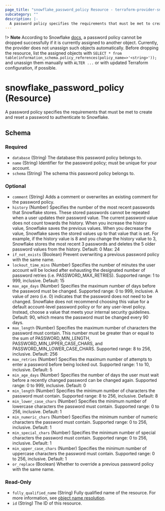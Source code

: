 ```yaml
---
page_title: "snowflake_password_policy Resource - terraform-provider-snowflake"
subcategory: ""
description: |-
  A password policy specifies the requirements that must be met to create and reset a password to authenticate to Snowflake.
---
```


!> **Note** According to Snowflake [docs](https://docs.snowflake.com/en/sql-reference/sql/drop-password-policy#usage-notes), a password policy cannot be dropped successfully if it is currently assigned to another object. Currently, the provider does not unassign such objects automatically. Before dropping the resource, list the assigned objects with `SELECT * from table(information_schema.policy_references(policy_name=>'<string>'));` and unassign them manually with `ALTER ...` or with updated Terraform configuration, if possible.

# snowflake_password_policy (Resource)

A password policy specifies the requirements that must be met to create and reset a password to authenticate to Snowflake.



<!-- schema generated by tfplugindocs -->
## Schema

### Required

- `database` (String) The database this password policy belongs to.
- `name` (String) Identifier for the password policy; must be unique for your account.
- `schema` (String) The schema this password policy belongs to.

### Optional

- `comment` (String) Adds a comment or overwrites an existing comment for the password policy.
- `history` (Number) Specifies the number of the most recent passwords that Snowflake stores. These stored passwords cannot be repeated when a user updates their password value. The current password value does not count towards the history. When you increase the history value, Snowflake saves the previous values. When you decrease the value, Snowflake saves the stored values up to that value that is set. For example, if the history value is 8 and you change the history value to 3, Snowflake stores the most recent 3 passwords and deletes the 5 older password values from the history. Default: 0 Max: 24
- `if_not_exists` (Boolean) Prevent overwriting a previous password policy with the same name.
- `lockout_time_mins` (Number) Specifies the number of minutes the user account will be locked after exhausting the designated number of password retries (i.e. PASSWORD_MAX_RETRIES). Supported range: 1 to 999, inclusive. Default: 15
- `max_age_days` (Number) Specifies the maximum number of days before the password must be changed. Supported range: 0 to 999, inclusive. A value of zero (i.e. 0) indicates that the password does not need to be changed. Snowflake does not recommend choosing this value for a default account-level password policy or for any user-level policy. Instead, choose a value that meets your internal security guidelines. Default: 90, which means the password must be changed every 90 days.
- `max_length` (Number) Specifies the maximum number of characters the password must contain. This number must be greater than or equal to the sum of PASSWORD_MIN_LENGTH, PASSWORD_MIN_UPPER_CASE_CHARS, and PASSWORD_MIN_LOWER_CASE_CHARS. Supported range: 8 to 256, inclusive. Default: 256
- `max_retries` (Number) Specifies the maximum number of attempts to enter a password before being locked out. Supported range: 1 to 10, inclusive. Default: 5
- `min_age_days` (Number) Specifies the number of days the user must wait before a recently changed password can be changed again. Supported range: 0 to 999, inclusive. Default: 0
- `min_length` (Number) Specifies the minimum number of characters the password must contain. Supported range: 8 to 256, inclusive. Default: 8
- `min_lower_case_chars` (Number) Specifies the minimum number of lowercase characters the password must contain. Supported range: 0 to 256, inclusive. Default: 1
- `min_numeric_chars` (Number) Specifies the minimum number of numeric characters the password must contain. Supported range: 0 to 256, inclusive. Default: 1
- `min_special_chars` (Number) Specifies the minimum number of special characters the password must contain. Supported range: 0 to 256, inclusive. Default: 1
- `min_upper_case_chars` (Number) Specifies the minimum number of uppercase characters the password must contain. Supported range: 0 to 256, inclusive. Default: 1
- `or_replace` (Boolean) Whether to override a previous password policy with the same name.

### Read-Only

- `fully_qualified_name` (String) Fully qualified name of the resource. For more information, see [object name resolution](https://docs.snowflake.com/en/sql-reference/name-resolution).
- `id` (String) The ID of this resource.
